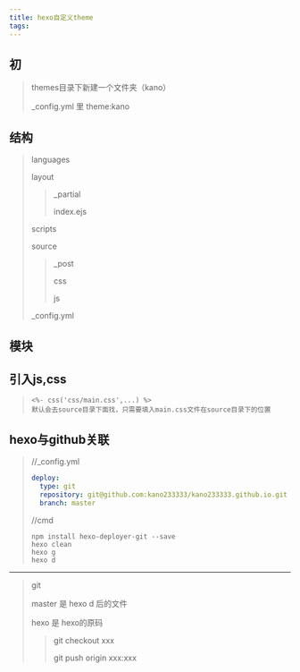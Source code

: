 ```yaml
---
title: hexo自定义theme
tags:
---
```


## 初

>themes目录下新建一个文件夹（kano）
>
>_config.yml 里 theme:kano

## 结构

> languages
>
> layout
>
> > _partial
> >
> > index.ejs
>
> scripts
>
> source
>
> > _post
> >
> > css
> >
> > js
>
> _config.yml

## 模块

## 引入js,css

> ```
> <%- css('css/main.css',...) %>
> 默认会去source目录下面找，只需要填入main.css文件在source目录下的位置
> ```

## hexo与github关联

> //_config.yml
>
> ```````yml
> deploy: 
> 	type: git
> 	repository: git@github.com:kano233333/kano233333.github.io.git
> 	branch: master
> 
> ```````
>
> //cmd
>
> ```
> npm install hexo-deployer-git --save
> hexo clean
> hexo g
> hexo d
> ```
>



*************************************

> git
>
> master 是 hexo d 后的文件
>
> hexo 是 hexo的原码
>
> > git checkout xxx
> >
> > git push origin xxx:xxx

